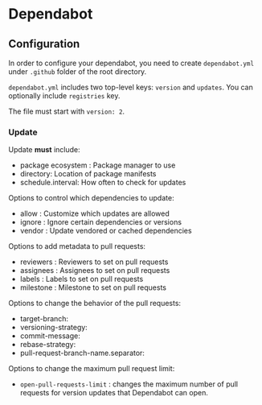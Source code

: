 # Dependabot

## Configuration

In order to configure your dependabot, you need to create `dependabot.yml` under `.github` folder of the root directory. 

`dependabot.yml` includes two top-level keys: `version` and `updates`. You can optionally include `registries` key.

The file must start with `version: 2`.

### Update

Update **must** include:
- package ecosystem : Package manager to use
- directory: Location of package manifests
- schedule.interval: How often to check for updates

Options to control which dependencies to update: 
- allow : Customize which updates are allowed
- ignore : Ignore certain dependencies or versions
- vendor : Update vendored or cached dependencies

Options to add metadata to pull requests: 
- reviewers : Reviewers to set on pull requests
- assignees : Assignees to set on pull requests
- labels : Labels to set on pull requests
- milestone : Milestone to set on pull requests

Options to change the behavior of the pull requests:
- target-branch: 
- versioning-strategy:
- commit-message:
- rebase-strategy:
- pull-request-branch-name.separator: 

Options to change the maximum pull request limit:
- `open-pull-requests-limit` : changes the maximum number of pull requests for version updates that Dependabot can open.